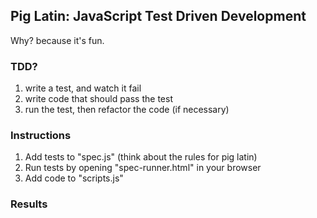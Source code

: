 ## Pig Latin: JavaScript Test Driven Development

Why? because it's fun.

### TDD?

1. write a test, and watch it fail
2. write code that should pass the test
3. run the test, then refactor the code (if necessary)

### Instructions

1. Add tests to "spec.js" (think about the rules for pig latin)
2. Run tests by opening "spec-runner.html" in your browser
3. Add code to "scripts.js"

### Results




